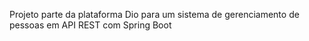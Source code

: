 Projeto parte da plataforma Dio para um sistema de gerenciamento de pessoas em API REST com Spring Boot


